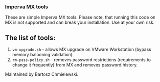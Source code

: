 ### Imperva MX tools
These are simple Imperva MX tools. Please note, that running this code on MX is not supported and can break your installation. Use at your own risk.

## The list of tools:

1. `vm-upgrade.sh` - allows MX upgrade on VMware Workstation (bypass memory balooning validation)
1. `rm-pass-policy.sh` - removes password restrictions (requirements to change it frequently) from MX and removes password history.

Maintained by Bartosz Chmielewski.
